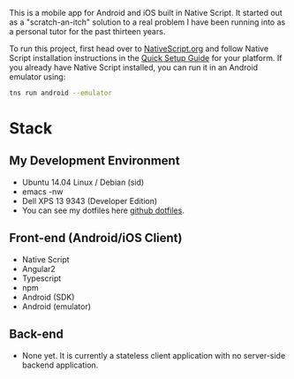 This is a mobile app for Android and iOS built in Native Script. It started out as a "scratch-an-itch" solution to a real problem I have been running into as a personal tutor for the past thirteen years.

To run this project, first head over to [NativeScript.org](https://www.nativescript.org) and follow Native Script installation instructions in the [Quick Setup Guide](https://docs.nativescript.org/start/quick-setup) for your platform. If you already have Native Script installed, you can run it in an Android emulator using:

```bash
tns run android --emulator
```

# Stack

## My Development Environment
 - Ubuntu 14.04 Linux / Debian (sid)
 - emacs -nw
 - Dell XPS 13 9343 (Developer Edition)
 - You can see my dotfiles here [github dotfiles](https://www.github.com/stevefox/dotfiles).

## Front-end (Android/iOS Client)
 - Native Script
 - Angular2
 - Typescript
 - npm
 - Android (SDK)
 - Android (emulator)

## Back-end
 - None yet. It is currently a stateless client application with no server-side backend application.

